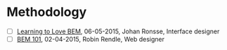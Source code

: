 # Methodology
* [ ] [Learning to Love BEM](https://css-tricks.com/bem-101/), 06-05-2015, Johan Ronsse, Interface designer
* [ ] [BEM 101](https://css-tricks.com/bem-101/), 02-04-2015, Robin Rendle, Web designer
